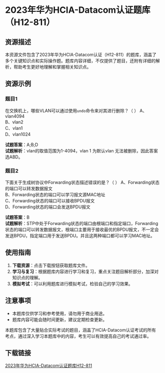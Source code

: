 # 2023年华为HCIA-Datacom认证题库（H12-811）

## 资源描述

本资源文件包含了2023年华为HCIA-Datacom认证（H12-811）的题库，涵盖了多个关键知识点和实际操作题。题库内容详细，不仅提供了题目，还附有详细的解析，帮助考生更好地理解和掌握相关知识点。

## 资源示例

### 题目1
在交换机上，哪些VLAN可以通过使用`undo`命令来对其进行删除？（  ）
A、vlan4094  
B、vlan2  
C、vlan1  
D、vlan1024  

**试题答案**：A;B;D  
**试题解析**：vlan的取值范围为1-4094，vlan 1 为默认vlan 无法被删除，因此答案选ABD。

### 题目2
下面关于生成树协议中Forwarding状态描述错误的是？（  ）
A、Forwarding状态的端口可以转发数据报文  
B、Forwarding状态的端口可以学习报文源MAC地址  
C、Forwarding状态的端口可以接收BPDU报文  
D、Forwarding状态的端口会发送BPDU报文  

**试题答案**：B  
**试题解析**：STP中处于Forwarding状态的端口由根端口和指定端口，Forwarding状态的端口可以转发数据报文，根端口主要用于接收最优的BPDU报文，不一定会发送BPDU，指定端口用于发送BPDU。并且这两种端口都可以学习MAC地址。

## 使用指南

1. **下载资源**：点击下载按钮获取题库文件。
2. **学习与复习**：根据题库内容进行学习和复习，重点关注题目解析部分，加深对知识点的理解。
3. **模拟考试**：可以利用题库进行模拟考试，检验自己的学习效果。

## 注意事项

- 本题库仅供学习和参考使用，请勿用于商业用途。
- 题库内容可能会随时间更新，建议定期检查更新。

本题库包含了大量贴合实际考试的题目，涵盖了HCIA-Datacom认证考试的所有考点，通过深入学习本题库中的内容，考生可以有效提高自己的考试通过率。

## 下载链接

[2023年华为HCIA-Datacom认证题库H12-811](https://pan.quark.cn/s/f16402b440be)